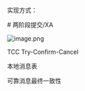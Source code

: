 实现方式：

\# 两阶段提交/XA

![image.png](1617265557103-a8c43523-f606-4a00-97cf-5d8b27e7fade.png)

TCC Try-Confirm-Cancel

本地消息表

可靠消息最终一致性